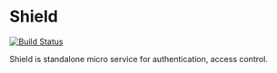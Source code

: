 # Shield

[![Build Status](https://travis-ci.com/phaesoo/shield.svg?branch=main)](https://travis-ci.com/phaesoo/shield)

Shield is standalone micro service for authentication, access control.
